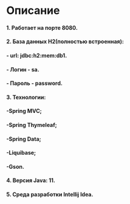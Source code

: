 # Описание
#### 1. Работает на порте 8080.
#### 2. База данных H2(полностью встроенная):
#### - url: jdbc:h2:mem:db1.
#### - Логин - sa.
#### - Пароль - password.
#### 3. Технологии:
#### -Spring MVC;
#### -Spring Thymeleaf;
#### -Spring Data;
#### -Liquibase;
#### -Gson.
#### 4. Версия Java: 11.
#### 5. Среда разработки Intellij Idea.